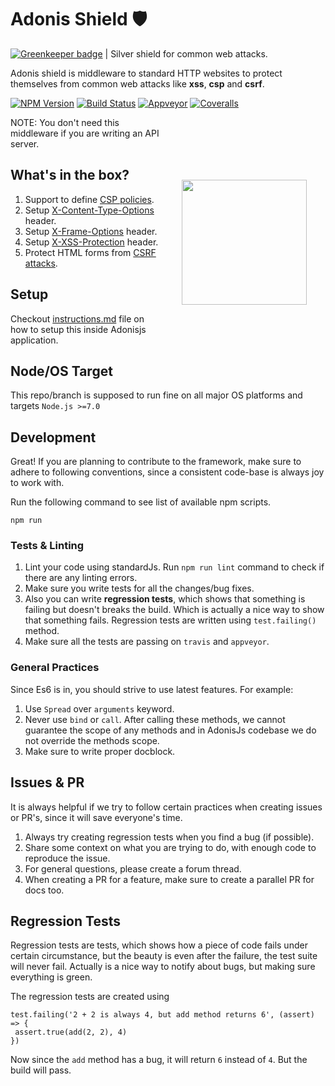 # Adonis Shield 🛡️

[![Greenkeeper badge](https://badges.greenkeeper.io/adonisjs/adonis-shield.svg)](https://greenkeeper.io/)
| Silver shield for common web attacks.

Adonis shield is middleware to standard HTTP websites to protect themselves from common web attacks like **xss**, **csp** and **csrf**.

[![NPM Version][npm-image]][npm-url]
[![Build Status][travis-image]][travis-url]
[![Appveyor][appveyor-image]][appveyor-url]
[![Coveralls][coveralls-image]][coveralls-url]

<img src="http://res.cloudinary.com/adonisjs/image/upload/q_100/v1497112678/adonis-purple_pzkmzt.svg" width="200px" align="right" hspace="30px" vspace="100px">

NOTE: You don't need this middleware if you are writing an API server.


## What's in the box?

1. Support to define [CSP policies](https://developer.mozilla.org/en-US/docs/Web/HTTP/CSP).
2. Setup [X-Content-Type-Options](https://developer.mozilla.org/en-US/docs/Web/HTTP/Headers/X-Content-Type-Options) header.
3. Setup [X-Frame-Options](https://developer.mozilla.org/en-US/docs/Web/HTTP/Headers/X-Frame-Options) header.
4. Setup [X-XSS-Protection](https://developer.mozilla.org/en-US/docs/Web/HTTP/Headers/X-XSS-Protection) header.
5. Protect HTML forms from [CSRF attacks](https://www.owasp.org/index.php/Cross-Site_Request_Forgery_(CSRF)).


## Setup
Checkout [instructions.md](instructions) file on how to setup this inside Adonisjs application.

## Node/OS Target

This repo/branch is supposed to run fine on all major OS platforms and targets `Node.js >=7.0`

## Development

Great! If you are planning to contribute to the framework, make sure to adhere to following conventions, since a consistent code-base is always joy to work with.

Run the following command to see list of available npm scripts.

```
npm run
```

### Tests & Linting

1. Lint your code using standardJs. Run `npm run lint` command to check if there are any linting errors.
2. Make sure you write tests for all the changes/bug fixes.
3. Also you can write **regression tests**, which shows that something is failing but doesn't breaks the build. Which is actually a nice way to show that something fails. Regression tests are written using `test.failing()` method.
4. Make sure all the tests are passing on `travis` and `appveyor`.

### General Practices

Since Es6 is in, you should strive to use latest features. For example:

1. Use `Spread` over `arguments` keyword.
2. Never use `bind` or `call`. After calling these methods, we cannot guarantee the scope of any methods and in AdonisJs codebase we do not override the methods scope.
3. Make sure to write proper docblock.

## Issues & PR

It is always helpful if we try to follow certain practices when creating issues or PR's, since it will save everyone's time.

1. Always try creating regression tests when you find a bug (if possible).
2. Share some context on what you are trying to do, with enough code to reproduce the issue.
3. For general questions, please create a forum thread.
4. When creating a PR for a feature, make sure to create a parallel PR for docs too.


## Regression Tests

Regression tests are tests, which shows how a piece of code fails under certain circumstance, but the beauty is even after the failure, the test suite will never fail. Actually is a nice way to notify about bugs, but making sure everything is green.

The regression tests are created using

```
test.failing('2 + 2 is always 4, but add method returns 6', (assert) => {
 assert.true(add(2, 2), 4)
})
```

Now since the `add` method has a bug, it will return `6` instead of `4`. But the build will pass.

[appveyor-image]: https://img.shields.io/appveyor/ci/thetutlage/adonis-cors/master.svg?style=flat-square

[appveyor-url]: https://ci.appveyor.com/project/thetutlage/adonis-cors

[npm-image]: https://img.shields.io/npm/v/@adonisjs/cors.svg?style=flat-square
[npm-url]: https://npmjs.org/package/@adonisjs/cors

[travis-image]: https://img.shields.io/travis/adonisjs/adonis-cors/master.svg?style=flat-square
[travis-url]: https://travis-ci.org/adonisjs/adonis-cors

[coveralls-image]: https://img.shields.io/coveralls/adonisjs/adonis-cors/master.svg?style=flat-square

[coveralls-url]: https://coveralls.io/github/adonisjs/adonis-cors
